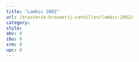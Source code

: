 ```yaml
---
title: "Lambic 2002"
url: /brasserie-brouwerij-cantillon/lambic-2002/
category: 
style: 
abv: 0
ibu: 0
srm: 0
upc: 0
---
```


